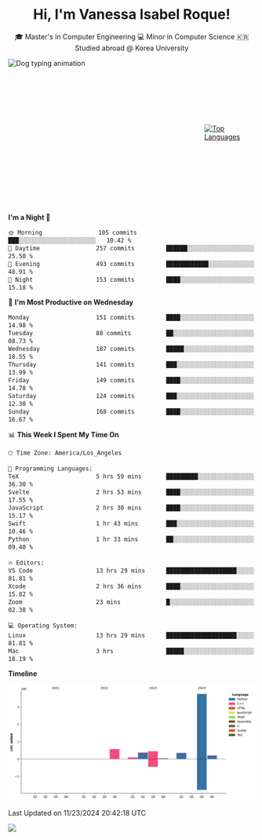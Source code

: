 <h1 align="center">Hi, I'm Vanessa Isabel Roque!</h1>

<p align="center"> 🎓 Master's in Computer Engineering 💻 Minor in Computer Science 🇰🇷 Studied abroad @ Korea University <br></p>
<div style="display: flex; justify-content: center; align-items: center;">
  <img src="https://cdn.dribbble.com/users/859807/screenshots/6284055/benny_typing_1.gif" width="400" height="300" alt="Dog typing animation">
  <a href="https://github.com/anuraghazra/github-readme-stats">
    <img src="https://github-readme-stats.vercel.app/api/top-langs/?username=vroque19" alt="Top Languages" width="400" height="300">
  </a>
</div>

 
<!--START_SECTION:waka-->
**I'm a Night 🦉** 

```text
🌞 Morning                105 commits         ███░░░░░░░░░░░░░░░░░░░░░░   10.42 % 
🌆 Daytime                257 commits         ██████░░░░░░░░░░░░░░░░░░░   25.50 % 
🌃 Evening                493 commits         ████████████░░░░░░░░░░░░░   48.91 % 
🌙 Night                  153 commits         ████░░░░░░░░░░░░░░░░░░░░░   15.18 % 
```
📅 **I'm Most Productive on Wednesday** 

```text
Monday                   151 commits         ████░░░░░░░░░░░░░░░░░░░░░   14.98 % 
Tuesday                  88 commits          ██░░░░░░░░░░░░░░░░░░░░░░░   08.73 % 
Wednesday                187 commits         █████░░░░░░░░░░░░░░░░░░░░   18.55 % 
Thursday                 141 commits         ███░░░░░░░░░░░░░░░░░░░░░░   13.99 % 
Friday                   149 commits         ████░░░░░░░░░░░░░░░░░░░░░   14.78 % 
Saturday                 124 commits         ███░░░░░░░░░░░░░░░░░░░░░░   12.30 % 
Sunday                   168 commits         ████░░░░░░░░░░░░░░░░░░░░░   16.67 % 
```


📊 **This Week I Spent My Time On** 

```text
🕑︎ Time Zone: America/Los_Angeles

💬 Programming Languages: 
TeX                      5 hrs 59 mins       █████████░░░░░░░░░░░░░░░░   36.30 % 
Svelte                   2 hrs 53 mins       ████░░░░░░░░░░░░░░░░░░░░░   17.55 % 
JavaScript               2 hrs 30 mins       ████░░░░░░░░░░░░░░░░░░░░░   15.17 % 
Swift                    1 hr 43 mins        ███░░░░░░░░░░░░░░░░░░░░░░   10.46 % 
Python                   1 hr 33 mins        ██░░░░░░░░░░░░░░░░░░░░░░░   09.40 % 

🔥 Editors: 
VS Code                  13 hrs 29 mins      ████████████████████░░░░░   81.81 % 
Xcode                    2 hrs 36 mins       ████░░░░░░░░░░░░░░░░░░░░░   15.82 % 
Zoom                     23 mins             █░░░░░░░░░░░░░░░░░░░░░░░░   02.38 % 

💻 Operating System: 
Linux                    13 hrs 29 mins      ████████████████████░░░░░   81.81 % 
Mac                      3 hrs               █████░░░░░░░░░░░░░░░░░░░░   18.19 % 
```

**Timeline**

![Lines of Code chart](https://raw.githubusercontent.com/vroque19/vroque19/main/assets/bar_graph.png)


 Last Updated on 11/23/2024 20:42:18 UTC
<!--END_SECTION:waka-->
![](https://komarev.com/ghpvc/?username=vroque19&color=b2a3dc&style=flat-square)
